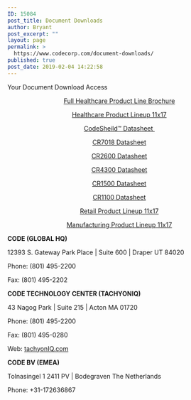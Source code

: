 ```yaml
---
ID: 15084
post_title: Document Downloads
author: Bryant
post_excerpt: ""
layout: page
permalink: >
  https://www.codecorp.com/document-downloads/
published: true
post_date: 2019-02-04 14:22:58
---
```



Your Document Download Access


</p>
<p style="text-align: center;"><a href="https://www.codecorp.com/wp-content/uploads/2019/08/D030446-2019-Healthcare-Product-Brochure.pdf" target="_blank" rel="noopener noreferrer">Full Healthcare Product Line Brochure</a></p>
<p style="text-align: center;"><a href="https://www.codecorp.com/wp-content/uploads/2019/08/D031638-SPA-Healthcare-Product-Line-11x17.pdf" target="_blank" rel="noopener noreferrer">Healthcare Product Lineup 11x17</a></p>
<p style="text-align: center;"><a href="https://www.codecorp.com/wp-content/uploads/2019/09/D007930-CodeShield-Data-Sheet.pdf" target="_blank" rel="noopener noreferrer">CodeSheild™ Datasheet </a></p>
<p style="text-align: center;"><a href="https://www.codecorp.com/wp-content/uploads/2019/02/CR7018-Data-Sheet.pdf" target="_blank" rel="noopener noreferrer">CR7018 Datasheet</a></p>
<p style="text-align: center;"><a href="https://www.codecorp.com/wp-content/uploads/2019/02/CR2600-Updated-Healthcare-Data-Sheet.pdf" target="_blank" rel="noopener noreferrer">CR2600 Datasheet</a></p>
<p style="text-align: center;"><a href="https://www.codecorp.com/wp-content/uploads/2019/02/CR4300-Healthcare-Data-Sheet.pdf" target="_blank" rel="noopener noreferrer">CR4300 Datasheet</a></p>
<p style="text-align: center;"><a href="https://www.codecorp.com/wp-content/uploads/2019/02/CODE-CR1500-data-sheet.pdf" target="_blank" rel="noopener noreferrer">CR1500 Datasheet</a></p>
<p style="text-align: center;"><a href="https://www.codecorp.com/wp-content/uploads/2019/02/CR1100-Data-Sheet-HCBlue.pdf" target="_blank" rel="noopener noreferrer">CR1100 Datasheet</a></p>
<p style="text-align: center;"><a href="https://www.codecorp.com/wp-content/uploads/2019/05/RETAIL-Product-Lineup.pdf">Retail Product Lineup 11x17</a></p>
<p style="text-align: center;"><a href="https://www.codecorp.com/wp-content/uploads/2019/05/D031002-Manufacturing-Product-Line-11x17-Brochure.pdf">Manufacturing Product Lineup 11x17</a></p>

<p class="widget-title" data-fontsize="13" data-lineheight="13" data-userway-font-size="13"><strong>CODE (GLOBAL HQ)</strong></p>
<p class="widget-title" data-fontsize="13" data-lineheight="13" data-userway-font-size="13">12393 S. Gateway Park Place | Suite 600 | Draper UT 84020</p>
<p class="widget-title" data-fontsize="13" data-lineheight="13" data-userway-font-size="13">Phone: (801) 495-2200</p>
<p class="widget-title" data-fontsize="13" data-lineheight="13" data-userway-font-size="13">Fax: (801) 495-2202</p>

<p class="widget-title" data-fontsize="13" data-lineheight="13" data-userway-font-size="13"><strong>CODE TECHNOLOGY CENTER (TACHYONIQ)</strong></p>

<div class="contact-info-container" data-userway-font-size="15">
<p class="address" data-userway-font-size="15">43 Nagog Park | Suite 215 | Acton MA 01720</p>
<p class="phone" data-userway-font-size="15">Phone: (801) 495-2200</p>
<p class="fax" data-userway-font-size="15">Fax: (801) 495-0280</p>
<p class="web" data-userway-font-size="15">Web: <a href="https://www.tachyoniq.com/" data-userway-font-size="15">tachyonIQ.com</a></p>

</div>

<p class="widget-title" data-fontsize="13" data-lineheight="13" data-userway-font-size="13"><strong>CODE BV (EMEA)</strong></p>

<div class="contact-info-container" data-userway-font-size="15">
<p class="address" data-userway-font-size="15">Tolnasingel 1 2411 PV | Bodegraven The Netherlands</p>
<p class="phone" data-userway-font-size="15">Phone: +31-172636867</p>

</div>
